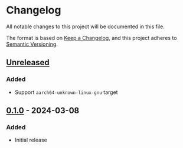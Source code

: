 # Changelog

All notable changes to this project will be documented in this file.

The format is based on [Keep a Changelog](https://keepachangelog.com/en/1.1.0/),
and this project adheres to [Semantic Versioning](https://semver.org/spec/v2.0.0.html).

## [Unreleased]

### Added

- Support `aarch64-unknown-linux-gnu` target

## [0.1.0] - 2024-03-08

### Added

- Initial release

[unreleased]: https://github.com/unlimitedsola/cf-ddns/compare/v0.1.0...HEAD

[0.1.0]: https://github.com/unlimitedsola/cf-ddns/releases/tag/v0.1.0
